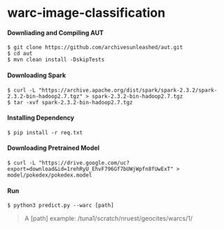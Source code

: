 # warc-image-classification


#### Downliading and Compiling AUT
    $ git clone https://github.com/archivesunleashed/aut.git
    $ cd aut
    $ mvn clean install -DskipTests

#### Downloading Spark 
	$ curl -L "https://archive.apache.org/dist/spark/spark-2.3.2/spark-2.3.2-bin-hadoop2.7.tgz" > spark-2.3.2-bin-hadoop2.7.tgz 
	$ tar -xvf spark-2.3.2-bin-hadoop2.7.tgz

#### Installing Dependency
	$ pip install -r req.txt

#### Downloading Pretrained Model
    $ curl -L "https://drive.google.com/uc?export=download&id=1rehRyU_EhvF796Gf7bUWjWpfn8fUwExT" > model/pokedex/pokedex.model

#### Run
	$ python3 predict.py --warc [path]
> A [path] example: /tuna1/scratch/nruest/geocites/warcs/1/
